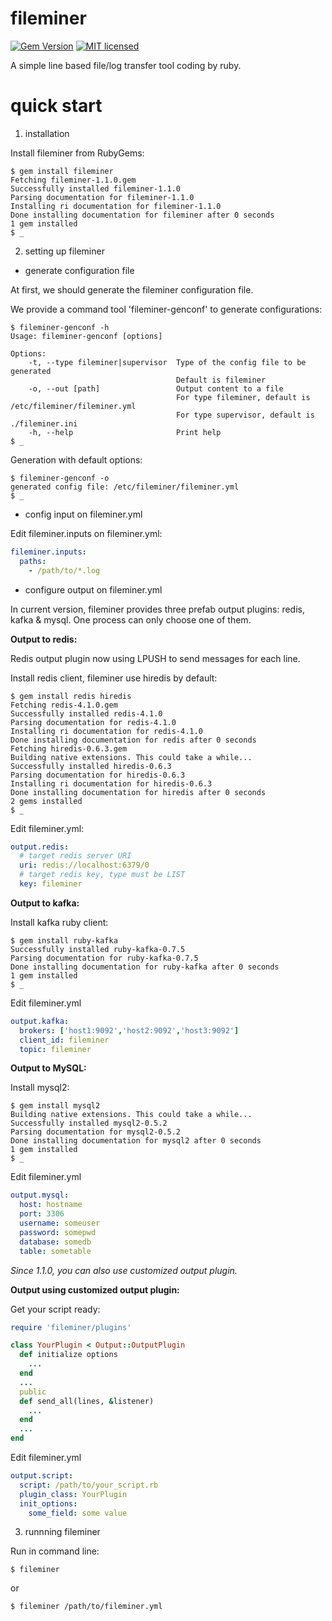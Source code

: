 # fileminer
[![Gem Version](https://d25lcipzij17d.cloudfront.net/badge.svg?id=rb&type=6&v=1.1.0&x2=0)](https://rubygems.org/gems/fileminer)
[![MIT licensed](https://img.shields.io/badge/license-MIT-blue.svg)](https://github.com/fmjsjx/fileminer/blob/master/LICENSE)


A simple line based file/log transfer tool coding by ruby.

# quick start
1. installation

Install fileminer from RubyGems:
```
$ gem install fileminer
Fetching fileminer-1.1.0.gem
Successfully installed fileminer-1.1.0
Parsing documentation for fileminer-1.1.0
Installing ri documentation for fileminer-1.1.0
Done installing documentation for fileminer after 0 seconds
1 gem installed
$ _
```

2. setting up fileminer

* generate configuration file

At first, we should generate the fileminer configuration file.

We provide a command tool 'fileminer-genconf' to generate configurations:
```
$ fileminer-genconf -h
Usage: fileminer-genconf [options]

Options:
    -t, --type fileminer|supervisor  Type of the config file to be generated
                                     Default is fileminer
    -o, --out [path]                 Output content to a file
                                     For type fileminer, default is /etc/fileminer/fileminer.yml
                                     For type supervisor, default is ./fileminer.ini
    -h, --help                       Print help
$ _
```

Generation with default options:
```
$ fileminer-genconf -o
generated config file: /etc/fileminer/fileminer.yml
$ _
```

* config input on fileminer.yml

Edit fileminer.inputs on fileminer.yml:
```yaml
fileminer.inputs:
  paths:
    - /path/to/*.log
```

* configure output on fileminer.yml

In current version, fileminer provides three prefab output plugins: redis, kafka & mysql. One process can only choose one of them.

**Output to redis:**

Redis output plugin now using LPUSH to send messages for each line.

Install redis client, fileminer use hiredis by default:
```
$ gem install redis hiredis
Fetching redis-4.1.0.gem
Successfully installed redis-4.1.0
Parsing documentation for redis-4.1.0
Installing ri documentation for redis-4.1.0
Done installing documentation for redis after 0 seconds
Fetching hiredis-0.6.3.gem
Building native extensions. This could take a while...
Successfully installed hiredis-0.6.3
Parsing documentation for hiredis-0.6.3
Installing ri documentation for hiredis-0.6.3
Done installing documentation for hiredis after 0 seconds
2 gems installed
$ _
```

Edit fileminer.yml:
```yaml
output.redis:
  # target redis server URI
  uri: redis://localhost:6379/0
  # target redis key, type must be LIST
  key: fileminer
```


**Output to kafka:**

Install kafka ruby client:
```
$ gem install ruby-kafka
Successfully installed ruby-kafka-0.7.5
Parsing documentation for ruby-kafka-0.7.5
Done installing documentation for ruby-kafka after 0 seconds
1 gem installed
$ _
```

Edit fileminer.yml
```yaml
output.kafka:
  brokers: ['host1:9092','host2:9092','host3:9092']
  client_id: fileminer
  topic: fileminer
```


**Output to MySQL:**

Install mysql2:
```
$ gem install mysql2
Building native extensions. This could take a while...
Successfully installed mysql2-0.5.2
Parsing documentation for mysql2-0.5.2
Done installing documentation for mysql2 after 0 seconds
1 gem installed
$ _
```

Edit fileminer.yml
```yaml
output.mysql:
  host: hostname
  port: 3306
  username: someuser
  password: somepwd
  database: somedb
  table: sometable
```


*Since 1.1.0, you can also use customized output plugin.*

**Output using customized output plugin:**

Get your script ready:
```ruby
require 'fileminer/plugins'

class YourPlugin < Output::OutputPlugin
  def initialize options
    ...
  end
  ...
  public
  def send_all(lines, &listener)
    ...
  end
  ...
end
```

Edit fileminer.yml
```yaml
output.script:
  script: /path/to/your_script.rb
  plugin_class: YourPlugin
  init_options:
    some_field: some value
```

3. runnning fileminer

Run in command line:
```
$ fileminer

```
or
```
$ fileminer /path/to/fileminer.yml

```
